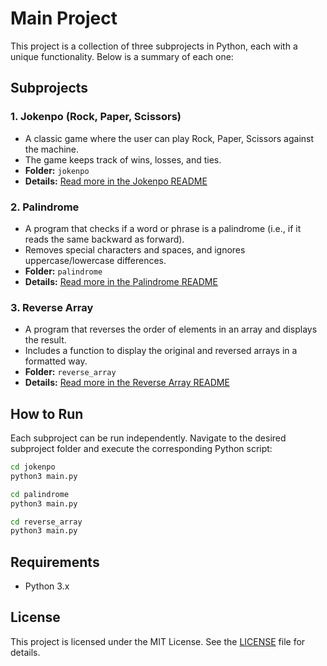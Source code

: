 # Main Project

This project is a collection of three subprojects in Python, each with a unique functionality. Below is a summary of each one:

## Subprojects

### 1. **Jokenpo (Rock, Paper, Scissors)**
   - A classic game where the user can play Rock, Paper, Scissors against the machine.
   - The game keeps track of wins, losses, and ties.
   - **Folder:** `jokenpo`
   - **Details:** [Read more in the Jokenpo README](jokenpo/README.md)

### 2. **Palindrome**
   - A program that checks if a word or phrase is a palindrome (i.e., if it reads the same backward as forward).
   - Removes special characters and spaces, and ignores uppercase/lowercase differences.
   - **Folder:** `palindrome`
   - **Details:** [Read more in the Palindrome README](palindrome/README.md)

### 3. **Reverse Array**
   - A program that reverses the order of elements in an array and displays the result.
   - Includes a function to display the original and reversed arrays in a formatted way.
   - **Folder:** `reverse_array`
   - **Details:** [Read more in the Reverse Array README](reverse_array/README.md)

## How to Run

Each subproject can be run independently. Navigate to the desired subproject folder and execute the corresponding Python script:

```bash
cd jokenpo
python3 main.py
```

```bash
cd palindrome
python3 main.py
```

```bash
cd reverse_array
python3 main.py
```

## Requirements

- Python 3.x

## License

This project is licensed under the MIT License. See the [LICENSE](LICENSE) file for details.